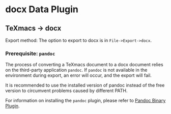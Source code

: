 # docx Data Plugin
## TeXmacs -> docx
Export method: The option to export to docx is in `File->Export->docx`.

### Prerequisite: `pandoc`
The process of converting a TeXmacs document to a docx document relies on the third-party application `pandoc`. If `pandoc` is not available in the environment during export, an error will occur, and the export will fail.

It is recommended to use the installed version of pandoc instead of the free version to circumvent problems caused by different PATH.

For information on installing the `pandoc` plugin, please refer to [Pandoc Binary Plugin](./plugin_binary_pandoc.md).
